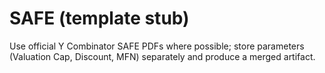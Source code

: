 ﻿# SAFE (template stub)

Use official Y Combinator SAFE PDFs where possible; store parameters (Valuation Cap, Discount, MFN) separately and produce a merged artifact.
